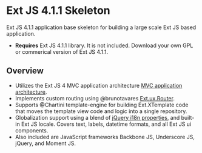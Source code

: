 # Ext JS 4.1.1 Skeleton #

Ext JS 4.1.1 application base skeleton for building a large scale Ext JS based application.

* **Requires** Ext JS 4.1.1 library. It is not included. Download your own GPL or commerical version of Ext JS 4.1.1.

## Overview ##

* Utilizes the Ext JS 4 MVC application architecture [MVC application architecture](http://docs.sencha.com/ext-js/4-1/#!/guide/application_architecture "MVC").
* Implements custom routing using @brunotavares [Ext.ux.Router](https://github.com/brunotavares/Ext.ux.Router "Ext.ux.Router").
* Supports @Chartini template-engine for building Ext.XTemplate code that moves the template view code and logic into a single repository.
* Globalization support using a blend of [jQuery i18n properties](https://code.google.com/p/jquery-i18n-properties/ "jQuery i18n properties"), and built-in Ext JS locale. Covers text, labels, datetime formats, and all Ext JS ui components.
* Also included are JavaScript frameworks Backbone JS, Underscore JS, jQuery, and Moment JS.
